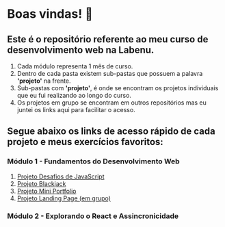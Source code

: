 # Boas vindas! 👋

## Este é o repositório referente ao meu curso de desenvolvimento web na Labenu.

1. Cada módulo representa 1 mês de curso. 
2. Dentro de cada pasta existem sub-pastas que possuem a palavra **'projeto'** na frente. 
3. Sub-pastas com **'projeto'**, é onde se encontram os projetos individuais que eu fui realizando ao longo do curso.
4. Os projetos em grupo se encontram em outros repositórios mas eu juntei os links aqui para facilitar o acesso.

## Segue abaixo os links de acesso rápido de cada projeto e meus exercícios favoritos:

### Módulo 1 - Fundamentos do Desenvolvimento Web

1. [Projeto Desafios de JavaScript](https://github.com/davidshenrique/labenu/tree/master/modulo1/projeto-blackjack)
2. [Projeto Blackjack](https://github.com/davidshenrique/labenu/tree/master/modulo1/projeto-blackjack)
3. [Projeto Mini Portfolio](https://github.com/davidshenrique/labenu/tree/master/modulo1/projeto-portfolio)
4. [Projeto Landing Page (em grupo)](https://github.com/future4code/Alves-landing-page4)

### Módulo 2 - Explorando o React e Assincronicidade
